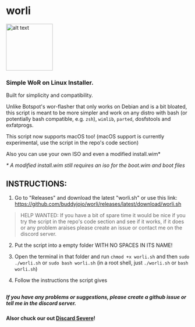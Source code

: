 # worli
<img src="https://user-images.githubusercontent.com/76966404/138036784-79d9e23f-7eae-414c-904e-9c8883382bed.png" alt="alt text" title="logo made by fengzi" width="128" height="128">

### Simple WoR on Linux Installer.

Built for simplicity and compatibility.

Unlike Botspot's wor-flasher that only works on Debian and is a bit bloated, this script is meant to be more simpler and work on any distro with bash (or potentially bash compatible, e.g. `zsh`), `wimlib`, `parted`, dosfstools and exfatprogs.

This script now supports macOS too! (macOS support is currently experimental, use the script in the repo's code section)
 
Also you can use your own ISO and even a modified install.wim*

*\* A modified install.wim still requires an iso for the boot.wim and boot files*

## INSTRUCTIONS:

1. Go to "Releases" and download the latest "worli.sh" or use this link: https://github.com/buddyjojo/worli/releases/latest/download/worli.sh

  > HELP WANTED: If you have a bit of spare time it would be nice if you try the script in the repo's code section and see if it works, if it does or any problem araises please create an issue or contact me on the discord server.

2. Put the script into a empty folder WITH NO SPACES IN ITS NAME!

3. Open the terminal in that folder and run `chmod +x worli.sh` and then `sudo ./worli.sh` or `sudo bash worli.sh` (in a root shell, just `./worli.sh` or `bash worli.sh`)

4. Follow the instructions the script gives

##

##### If you have any problems or suggestions, please create a github issue or tell me in the discord server.

**Alsor chuck our out [Discard Severe](https://discord.gg/26CMEjQ47g)!**
